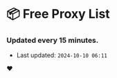 # :package: Free Proxy List
### Updated every 15 minutes.

- Last updated: `2024-10-10 06:11`

:heart:
